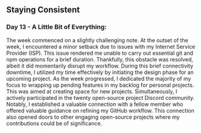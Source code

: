## Staying Consistent

### Day 13 - A Little Bit of Everything:
The week commenced on a slightly challenging note. At the outset of the week, I encountered a minor setback due to issues with my Internet Service Provider (ISP). This issue rendered me unable to carry out essential git and npm operations for a brief duration. Thankfully, this obstacle was resolved, albeit it did momentarily disrupt my workflow. During this brief connectivity downtime, I utilized my time effectively by initiating the design phase for an upcoming project. As the week progressed, I dedicated the majority of my focus to wrapping up pending features in my backlog for personal projects. This was aimed at creating space for new projects. Simultaneously, I actively participated in the twenty open-source project Discord community. Notably, I established a valuable connection with a fellow member who offered valuable guidance on refining my GitHub workflow. This connection also opened doors to other engaging open-source projects where my contributions could be of significance.
